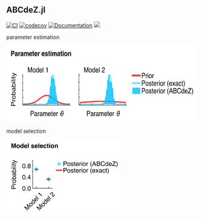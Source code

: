 ## ABCdeZ.jl

[![CI](https://github.com/mauricelanghinrichs/ABCdeZ.jl/actions/workflows/CI.yml/badge.svg?branch=main)](https://github.com/mauricelanghinrichs/ABCdeZ.jl/actions/workflows/CI.yml)
[![codecov](https://codecov.io/gh/mauricelanghinrichs/ABCdeZ.jl/branch/main/graph/badge.svg?token=BZ86DWE65S)](https://codecov.io/gh/mauricelanghinrichs/ABCdeZ.jl)
[![Documentation](https://github.com/mauricelanghinrichs/ABCdeZ.jl/actions/workflows/Documentation.yml/badge.svg?branch=main)](https://github.com/mauricelanghinrichs/ABCdeZ.jl/actions/workflows/Documentation.yml)
[![](https://img.shields.io/badge/docs-dev-blue.svg)](https://mauricelanghinrichs.github.io/ABCdeZ.jl/dev/)
<!--- ACTIVATE THIS ONCE READY: [![](https://img.shields.io/badge/docs-stable-blue.svg)](https://mauricelanghinrichs.github.io/ABCdeZ.jl/stable/) --->

parameter estimation

<img src="images/abcdez_min_ex_post.png" height="200">

model selection

<img src="images/abcdez_min_ex_model_sel.png" height="200">